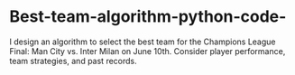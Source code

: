 # Best-team-algorithm-python-code-
I design an algorithm to select the best team for the Champions League Final: Man City vs. Inter Milan on June 10th. Consider player performance, team strategies, and past records.
